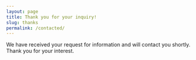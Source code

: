 ```yaml
---
layout: page
title: Thank you for your inquiry!
slug: thanks
permalink: /contacted/
---
```


We have received your request for information and will contact you shortly.  
Thank you for your interest.